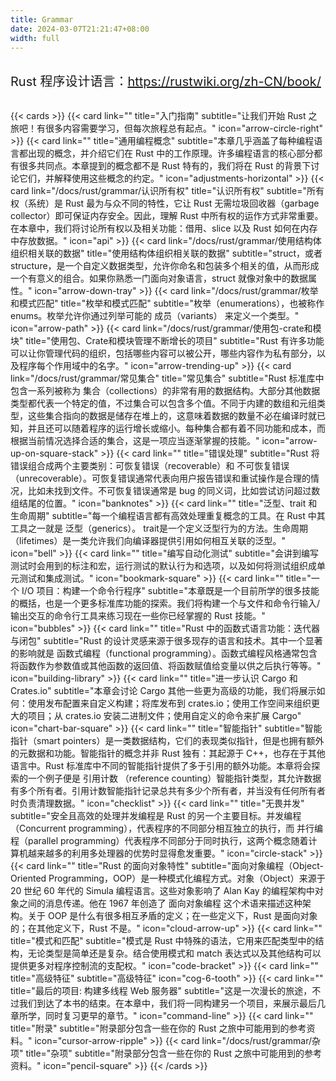 ```yaml
---
title: Grammar
date: 2024-03-07T21:21:47+08:00
width: full
---
```


<br>
<font style="font-size:20px;">Rust 程序设计语言：<a href="https://rustwiki.org/zh-CN/book/">https://rustwiki.org/zh-CN/book/</a></font>
<br>
<br>

{{< cards >}}
  {{< card link="" title="入门指南" subtitle="让我们开始 Rust 之旅吧！有很多内容需要学习，但每次旅程总有起点。" icon="arrow-circle-right" >}}
  {{< card link="" title="通用编程概念" subtitle="本章几乎涵盖了每种编程语言都出现的概念，并介绍它们在 Rust 中的工作原理。许多编程语言的核心部分都有很多共同点。本章提到的概念都不是 Rust 特有的，我们将在 Rust 的背景下讨论它们，并解释使用这些概念的约定。" icon="adjustments-horizontal" >}}
  {{< card link="/docs/rust/grammar/认识所有权" title="认识所有权" subtitle="所有权（系统）是 Rust 最为与众不同的特性，它让 Rust 无需垃圾回收器（garbage collector）即可保证内存安全。因此，理解 Rust 中所有权的运作方式非常重要。在本章中，我们将讨论所有权以及相关功能：借用、slice 以及 Rust 如何在内存中存放数据。" icon="api" >}}
  {{< card link="/docs/rust/grammar/使用结构体组织相关联的数据" title="使用结构体组织相关联的数据" subtitle="struct，或者 structure，是一个自定义数据类型，允许你命名和包装多个相关的值，从而形成一个有意义的组合。如果你熟悉一门面向对象语言，struct 就像对象中的数据属性。" icon="arrow-down-tray" >}}
  {{< card link="/docs/rust/grammar/枚举和模式匹配" title="枚举和模式匹配" subtitle="枚举（enumerations），也被称作 enums。枚举允许你通过列举可能的 成员（variants） 来定义一个类型。" icon="arrow-path" >}}
  {{< card link="/docs/rust/grammar/使用包-crate和模块" title="使用包、Crate和模块管理不断增长的项目" subtitle="Rust 有许多功能可以让你管理代码的组织，包括哪些内容可以被公开，哪些内容作为私有部分，以及程序每个作用域中的名字。" icon="arrow-trending-up" >}}
  {{< card link="/docs/rust/grammar/常见集合" title="常见集合" subtitle="Rust 标准库中包含一系列被称为 集合（collections）的非常有用的数据结构。大部分其他数据类型都代表一个特定的值，不过集合可以包含多个值。不同于内建的数组和元组类型，这些集合指向的数据是储存在堆上的，这意味着数据的数量不必在编译时就已知，并且还可以随着程序的运行增长或缩小。每种集合都有着不同功能和成本，而根据当前情况选择合适的集合，这是一项应当逐渐掌握的技能。" icon="arrow-up-on-square-stack" >}}
  {{< card link="" title="错误处理" subtitle="Rust 将错误组合成两个主要类别：可恢复错误（recoverable）和 不可恢复错误（unrecoverable）。可恢复错误通常代表向用户报告错误和重试操作是合理的情况，比如未找到文件。不可恢复错误通常是 bug 的同义词，比如尝试访问超过数组结尾的位置。" icon="banknotes" >}}
  {{< card link="" title="泛型、trait 和生命周期" subtitle="每一个编程语言都有高效处理重复概念的工具。在 Rust 中其工具之一就是 泛型（generics）。 trait是一个定义泛型行为的方法。生命周期（lifetimes）是一类允许我们向编译器提供引用如何相互关联的泛型。" icon="bell" >}}
  {{< card link="" title="编写自动化测试" subtitle="会讲到编写测试时会用到的标注和宏，运行测试的默认行为和选项，以及如何将测试组织成单元测试和集成测试。" icon="bookmark-square" >}}
  {{< card link="" title="一个 I/O 项目：构建一个命令行程序" subtitle="本章既是一个目前所学的很多技能的概括，也是一个更多标准库功能的探索。我们将构建一个与文件和命令行输入/输出交互的命令行工具来练习现在一些你已经掌握的 Rust 技能。" icon="bubbles" >}}
  {{< card link="" title="Rust 中的函数式语言功能：迭代器与闭包" subtitle="Rust 的设计灵感来源于很多现存的语言和技术。其中一个显著的影响就是 函数式编程（functional programming）。函数式编程风格通常包含将函数作为参数值或其他函数的返回值、将函数赋值给变量以供之后执行等等。" icon="building-library" >}}
  {{< card link="" title="进一步认识 Cargo 和 Crates.io" subtitle="本章会讨论 Cargo 其他一些更为高级的功能，我们将展示如何：使用发布配置来自定义构建；将库发布到 crates.io；使用工作空间来组织更大的项目；从 crates.io 安装二进制文件；使用自定义的命令来扩展 Cargo" icon="chart-bar-square" >}}
  {{< card link="" title="智能指针" subtitle="智能指针（smart pointers）是一类数据结构，它们的表现类似指针，但是也拥有额外的元数据和功能。智能指针的概念并非 Rust 独有：其起源于 C++，也存在于其他语言中。Rust 标准库中不同的智能指针提供了多于引用的额外功能。本章将会探索的一个例子便是 引用计数 （reference counting）智能指针类型，其允许数据有多个所有者。引用计数智能指针记录总共有多少个所有者，并当没有任何所有者时负责清理数据。" icon="checklist" >}}
  {{< card link="" title="无畏并发" subtitle="安全且高效的处理并发编程是 Rust 的另一个主要目标。并发编程（Concurrent programming），代表程序的不同部分相互独立的执行，而 并行编程（parallel programming）代表程序不同部分于同时执行，这两个概念随着计算机越来越多的利用多处理器的优势时显得愈发重要。" icon="circle-stack" >}}
  {{< card link="" title="Rust 的面向对象特性" subtitle="面向对象编程（Object-Oriented Programming，OOP）是一种模式化编程方式。对象（Object）来源于 20 世纪 60 年代的 Simula 编程语言。这些对象影响了 Alan Kay 的编程架构中对象之间的消息传递。他在 1967 年创造了 面向对象编程 这个术语来描述这种架构。关于 OOP 是什么有很多相互矛盾的定义；在一些定义下，Rust 是面向对象的；在其他定义下，Rust 不是。" icon="cloud-arrow-up" >}}
  {{< card link="" title="模式和匹配" subtitle="模式是 Rust 中特殊的语法，它用来匹配类型中的结构，无论类型是简单还是复杂。结合使用模式和 match 表达式以及其他结构可以提供更多对程序控制流的支配权。" icon="code-bracket" >}}
  {{< card link="" title="高级特征" subtitle="高级特征" icon="cog-6-tooth" >}}
  {{< card link="" title="最后的项目: 构建多线程 Web 服务器" subtitle="这是一次漫长的旅途，不过我们到达了本书的结束。在本章中，我们将一同构建另一个项目，来展示最后几章所学，同时复习更早的章节。" icon="command-line" >}}
  {{< card link="" title="附录" subtitle="附录部分包含一些在你的 Rust 之旅中可能用到的参考资料。" icon="cursor-arrow-ripple" >}}
  {{< card link="/docs/rust/grammar/杂项" title="杂项" subtitle="附录部分包含一些在你的 Rust 之旅中可能用到的参考资料。" icon="pencil-square" >}}
{{< /cards >}}
